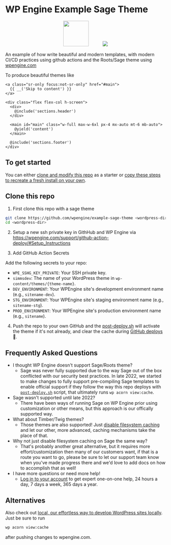 # WP Engine Example Sage Theme

<p align="center">
<img src="https://wpengine.com/wp-content/uploads/2020/08/WPE-LOGO-H-Default@3x.png" height="80px" style="padding-right: 40px;">
<img src="https://camo.githubusercontent.com/5f0b97ec47b3b185d642826e44b3750209c464c90e610372f55e5356e639c6c0/68747470733a2f2f63646e2e726f6f74732e696f2f6170702f75706c6f6164732f6c6f676f2d736167652e737667">
</p>

An example of how write beautiful and modern templates, with modern CI/CD practices using github actions and the Roots/Sage theme using [wpengine.com](https://wpengine.com)

To produce beautiful themes like

```blade
<a class="sr-only focus:not-sr-only" href="#main">
  {{ __('Skip to content') }}
</a>

<div class="flex flex-col h-screen">
  <div>
    @include('sections.header')
  </div>

  <main id="main" class="w-full max-w-6xl px-4 mx-auto mt-6 mb-auto">
    @yield('content')
  </main>

  @include('sections.footer')
</div>
```

## To get started

You can either [clone and modify this repo](#clone-this-repo) as a starter or [copy these steps to recreate a fresh install on your own](docs/fresh.md).

## Clone this repo

1. First clone this repo with a sage theme

```bash
git clone https://github.com/wpengine/example-sage-theme <wordpress-dir>
cd <wordpress-dir>
```

2. Setup a new ssh private key in GithHub and WP Engine via https://wpengine.com/support/github-action-deploy/#Setup_Instructions

3. Add GitHub Action Secrets

Add the following secrets to your repo:

- `WPE_SSHG_KEY_PRIVATE`: Your SSH private key.
- `simmsdev`: The name of your WordPress theme in `wp-content/themes/{theme-name}`.
- `DEV_ENVIRONMENT`: Your WPEngine site's development environment name (e.g., `sitename-dev`).
- `STG_ENVIRONMENT`: Your WPEngine site's staging environment name (e.g., `sitename-stg`).
- `PROD_ENVIRONMENT`: Your WPEngine site's production environment name (e.g., `sitename`).

4. Push the repo to your own GitHub and the [post-deploy.sh](post-deploy.sh) will activate the theme if it's not already, and clear the cache during [GitHub deploys](.github/workflows/action.yml#L55-L58) 🎉.

## Frequently Asked Questions

- I thought WP Engine doesn't support Sage/Roots theme?
  - Sage was never fully supported due to the way Sage out of the box conflicted with our security best practices. In late 2022, we started to make changes to fully support pre-compiling Sage templates to enable official support if they follow the way this repo deploys with [`post-deploy.sh`](https://github.com/wpengine/example-sage-theme/blob/main/post-deploy.sh) script, that ultimately runs `wp acorn view:cache`.
- Sage wasn't supported until late 2022?
  - There have been ways of running Sage on WP Engine prior using customization or other means, but this approach is our offically supported way.
- What about Timber/Twig themes?
  - Those themes are also supported! Just [disable filesystem caching](https://timber.github.io/docs/guides/hosts-servers/#wordpress-vip) and let our other, more advanced, caching mechanisms take the place of that.
- Why not just disable filesystem caching on Sage the same way?
  - That's probably another great alternative, but it requires more effort/customization then many of our customers want, if that is a route you want to go, please be sure to let our support team know when you've made progress there and we'd love to add docs on how to accomplish that as well!
- I have more questions or need more help!
  - [Log in to your account](https://my.wpengine.com) to get expert one-on-one help, 24 hours a day, 7 days a week, 365 days a year.

## Alternatives

Also check out [local, our effortless way to develop WordPress sites locally](https://localwp.com/). Just be sure to run

```bash
wp acorn view:cache
```

after pushing changes to wpengine.com.
